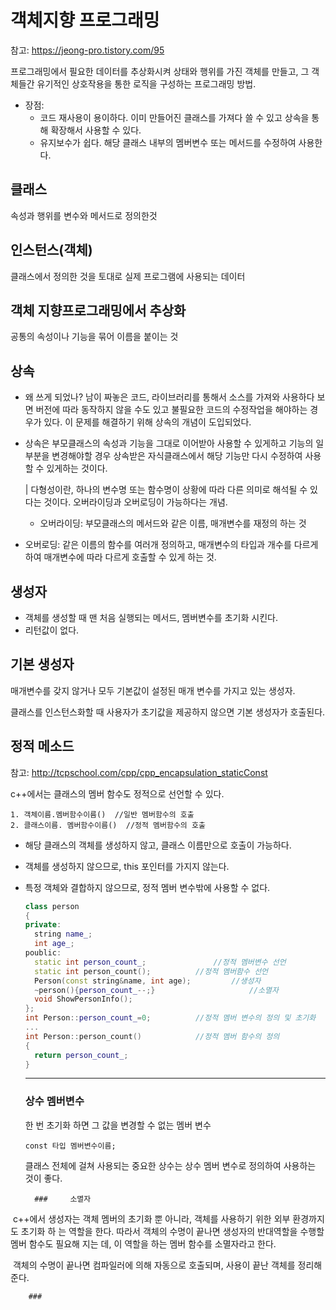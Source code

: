 # 객체지향 프로그래밍

참고: https://jeong-pro.tistory.com/95

프로그래밍에서 필요한 데이터를 추상화시켜 상태와 행위를 가진 객체를 만들고, 그 객체들간 유기적인 상호작용을 통한 로직을 구성하는 프로그래밍 방법. 

- 장점: 
  - 코드 재사용이 용이하다. 이미 만들어진 클래스를 가져다 쓸 수 있고 상속을 통해 확장해서 사용할 수 있다.
  - 유지보수가 쉽다. 해당 클래스 내부의 멤버변수 또는 메서드를 수정하여 사용한다.

## 클래스 

속성과 행위를 변수와 메서드로 정의한것

## 인스턴스(객체)

클래스에서 정의한 것을 토대로 실제 프로그램에 사용되는 데이터

## 객체 지향프로그래밍에서 추상화

공통의 속성이나 기능을 묶어 이름을 붙이는 것

## 상속

- 왜 쓰게 되었나? 남이 짜놓은 코드, 라이브러리를 통해서 소스를 가져와 사용하다 보면 버전에 따라 동작하지 않을 수도 있고 불필요한 코드의 수정작업을 해야하는 경우가 있다. 이 문제를 해결하기 위해 상속의 개념이 도입되었다.

- 상속은 부모클래스의 속성과 기능을 그대로 이어받아 사용할 수 있게하고 기능의 일부분을 변경해야할 경우 상속받은 자식클래스에서 해당 기능만 다시 수정하여 사용할 수 있게하는 것이다. 

  | 다형성이란, 하나의 변수명 또는 함수명이 상황에 따라 다른 의미로 해석될 수 있다는 것이다. 오버라이딩과 오버로딩이 가능하다는 개념.

  - 오버라이딩: 부모클래스의 메서드와 같은 이름, 매개변수를 재정의 하는 것

- 오버로딩: 같은 이름의 함수를 여러개 정의하고, 매개변수의 타입과 개수를 다르게 하여 매개변수에 따라 다르게 호출할 수 있게 하는 것. 

## 생성자

- 객체를 생성할 때 맨 처음 실행되는 메서드, 멤버변수를 초기화 시킨다. 
- 리턴값이 없다.

## 기본 생성자

매개변수를 갖지 않거나 모두 기본값이 설정된 매개 변수를 가지고 있는 생성자.

클래스를 인스턴스화할 때 사용자가 초기값을 제공하지 않으면 기본 생성자가 호출된다. 

## 정적 메소드

참고: http://tcpschool.com/cpp/cpp_encapsulation_staticConst

c++에서는 클래스의 멤버 함수도 정적으로 선언할 수 있다. 

~~~ 
1. 객체이름.멤버함수이름()  //일반 멤버함수의 호출
2. 클래스이름. 멤버함수이름()	//정적 멤버함수의 호출
~~~

- 해당 클래스의 객체를 생성하지 않고, 클래스 이름만으로 호출이 가능하다.

- 객체를 생성하지 않으므로, this 포인터를 가지지 않는다.

- 특정 객체와 결합하지 않으므로, 정적 멤버 변수밖에 사용할 수 없다. 

  ~~~ c++
  class person
  {
  private:
  	string name_;
  	int age_;
  poublic:
  	static int person_count_;				//정적 멤버변수 선언
  	static int person_count();			//정적 멤버함수 선언
  	Person(const string&name, int age); 		//생성자
  	~person(){person_count_--;}						//소멸자
  	void ShowPersonInfo();
  };
  int Person::person_count_=0;			//정적 멤버 변수의 정의 및 초기화
  ...
  int Person::person_count()			//정적 멤버 함수의 정의
  {
  	return person_count_;
  }
  ~~~

  ---

  ### 상수 멤버변수

  한 번 초기화 하면 그 값을 변경할 수 없는 멤버 변수

  ~~~ 
  const 타입 멤버변수이름;
  ~~~

  클래스 전체에 걸쳐 사용되는 중요한 상수는 상수 멤버 변수로 정의하여 사용하는 것이 좋다. 



		### 	소멸자

​		c++에서 생성자는 객체 멤버의 초기화 뿐 아니라, 객체를 사용하기 위한 외부 환경까지도 초기화 하		는 역할을 한다. 따라서 객체의 수명이 끝나면 생성자의 반대역할을 수행할 멤버 함수도 필요해 지는		데, 이 역할을 하는 멤버 함수를 소멸자라고 한다. 

​		객체의 수명이 끝나면 컴파일러에 의해 자동으로 호출되며, 사용이 끝난 객체를 정리해 준다. 

		### 	
